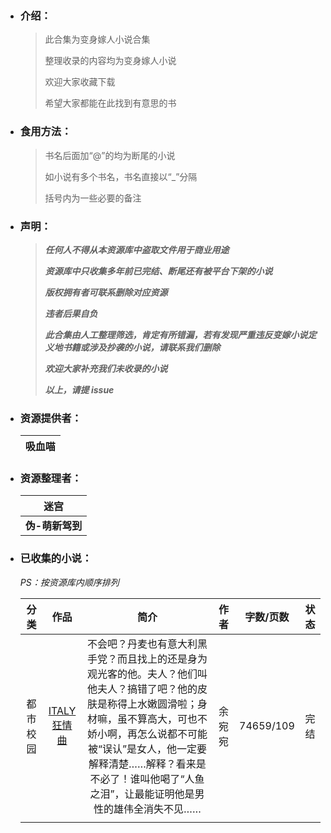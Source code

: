 - ### 介绍：

    > 此合集为变身嫁人小说合集
    > 
    > 整理收录的内容均为变身嫁人小说
    > 
    > 欢迎大家收藏下载
    > 
    > 希望大家都能在此找到有意思的书



- ### 食用方法：

  > 书名后面加“@”的均为断尾的小说
  > 
  > 如小说有多个书名，书名直接以“_”分隔
  > 
  > 括号内为一些必要的备注

  

- ### 声明：

  > ***任何人不得从本资源库中盗取文件用于商业用途***
  >
  > ***资源库中只收集多年前已完结、断尾还有被平台下架的小说***
  >
  > ***版权拥有者可联系删除对应资源***
  >
  > ***违者后果自负***
  >
  > ***此合集由人工整理筛选，肯定有所错漏，若有发现严重违反变嫁小说定义地书籍或涉及抄袭的小说，请联系我们删除***
  >
  > ***欢迎大家补充我们未收录的小说***
  >
  > ***以上，请提 issue***
  >



- ### 资源提供者：

  | 吸血喵 |
  | ------ |



- ### 资源整理者：

  | 迷宫            |
  | --------------- |
  | **伪-萌新驾到** |



- ### 已收集的小说：

  *PS：按资源库内顺序排列*
  
  | 分类 | 作品 | 简介 | 作者 | 字数/页数 | 状态 |
  | :--: | :--: | :--: | :--: | :--: | :--: |
  | 都市校园 | [ITALY狂情曲](https://gitee.com/akabc23333/akabc23333/blob/resources/%E9%83%BD%E5%B8%82%E6%A0%A1%E5%9B%AD/ITALY%E7%8B%82%E6%83%85%E6%9B%B2.txt) | 不会吧？丹麦也有意大利黑手党？而且找上的还是身为观光客的他。夫人？他们叫他夫人？搞错了吧？他的皮肤是称得上水嫩圆滑啦；身材嘛，虽不算高大，可也不娇小啊，再怎么说都不可能被“误认”是女人，他一定要解释清楚……解释？看来是不必了！谁叫他喝了“人鱼之泪”，让最能证明他是男性的雄伟全消失不见…… | 余宛宛 | 74659/109 | 完结 |
  |      |        |      |      |      |      |
  
  

